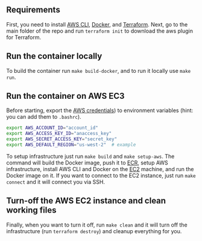 
## Requirements

First, you need to install [AWS CLI](https://docs.aws.amazon.com/cli/latest/userguide/install-cliv2.html),
[Docker](https://docs.docker.com/get-docker/), and [Terraform](https://learn.hashicorp.com/terraform/getting-started/install.html). Next, go to the main folder of the repo and run `terraform init` to download the aws
plugin for Terraform.

## Run the container locally

To build the container run `make build-docker`, and to run it locally use `make run`.

## Run the container on AWS EC3

Before starting, export the [AWS credentials](https://console.aws.amazon.com/iam/)) to environment
variables (hint: you can add them to `.bashrc`).

```bash
export AWS_ACCOUNT_ID="account_id"
export AWS_ACCESS_KEY_ID="anaccess_key"
export AWS_SECRET_ACCESS_KEY="secret_key"
export AWS_DEFAULT_REGION="us-west-2"  # example
```

To setup infrastructure just run `make build` and `make setup-aws`. The command will build the
Docker image, push it to [ECR](https://docs.aws.amazon.com/AmazonECR/latest/userguide/what-is-ecr.html),
setup AWS infrastructure, install AWS CLI and Docker on the [EC2](https://console.aws.amazon.com/ec2)
machine, and run the Docker image on it. If you want to connect to the EC2 instance, just run
`make connect` and it will connect you via SSH.

## Turn-off the AWS EC2 instance and clean working files

Finally, when you want to turn it off, run `make clean` and it will turn off the infrastructure
(run `terraform destroy`) and cleanup everything for you.
